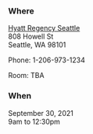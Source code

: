 ### Where

[Hyatt Regency Seattle](https://www.hyatt.com/en-US/hotel/washington/hyatt-regency-seattle/sears?)  
808 Howell St  
Seattle, WA 98101  

Phone: 1-206-973-1234  

Room: TBA  

### When
September 30, 2021  
9am to 12:30pm  
